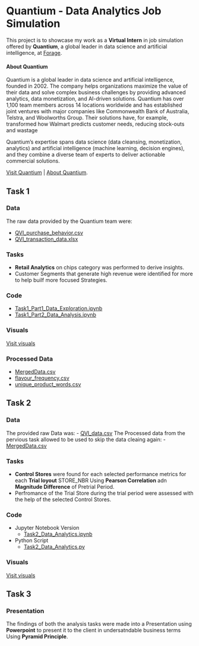 # Quantium - Data Analytics Job Simulation
This project is to showcase my work as a **Virtual Intern** in job simulation offered by **Quantium**, a global leader in data science and artificial intelligence, at [Forage](https://www.theforage.com/profile/iXCrcHQebeuZdrvMo).
#### About Quantium
Quantium is a global leader in data science and artificial intelligence, founded in 2002. The company helps organizations maximize the value of their data and solve complex business challenges by providing advanced analytics, data monetization, and AI-driven solutions. Quantium has over 1,100 team members across 14 locations worldwide and has established joint ventures with major companies like Commonwealth Bank of Australia, Telstra, and Woolworths Group. Their solutions have, for example, transformed how Walmart predicts customer needs, reducing stock-outs and wastage

Quantium’s expertise spans data science (data cleansing, monetization, analytics) and artificial intelligence (machine learning, decision engines), and they combine a diverse team of experts to deliver actionable commercial solutions.

[Visit Quantium](https://quantium.com/)  |  [About Quantium](https://quantium.com/about-us/).

## Task 1
### Data
The raw data provided by the Quantium team were:
- [QVI_purchase_behavior.csv](https://github.com/saran-rey/Quantium-Data-Analysis-Job-Sim/blob/main/Task%201/data/raw/QVI_purchase_behaviour.csv)
- [QVI_transaction_data.xlsx](https://github.com/saran-rey/Quantium-Data-Analysis-Job-Sim/blob/main/Task%201/data/raw/QVI_transaction_data.xlsx)

### Tasks
- **Retail Analytics** on chips category was performed to derive insights.
- Customer Segments that generate high revenue were identified for more to help builf more focused Strategies.

### Code
- [Task1_Part1_Data_Exploration.ipynb](https://github.com/saran-rey/Quantium-Data-Analysis-Job-Sim/blob/main/Task%201/data%20analysis/Task1_Part1_Data_Exploration.ipynb)
- [Task1_Part2_Data_Analysis.ipynb](https://github.com/saran-rey/Quantium-Data-Analysis-Job-Sim/blob/main/Task%201/data%20analysis/Task1_Part2_Data_Analysis.ipynb)
 
### Visuals
[Visit visuals](https://github.com/saran-rey/Quantium-Data-Analysis-Job-Sim/tree/main/Task%201/data%20analysis/visuals)

### Processed Data
- [MergedData.csv](https://github.com/saran-rey/Quantium-Data-Analysis-Job-Sim/blob/main/Task%201/data/processed/MergedData.csv)
- [flavour_frequency.csv](https://github.com/saran-rey/Quantium-Data-Analysis-Job-Sim/blob/main/Task%201/data/processed/flavour_frequency.csv)
- [unique_product_words.csv](https://github.com/saran-rey/Quantium-Data-Analysis-Job-Sim/blob/main/Task%201/data/processed/unique_product_words.csv)

## Task 2
### Data
The provided raw Data was:
    - [QVI_data.csv](https://github.com/saran-rey/Quantium-Data-Analysis-Job-Sim/blob/main/Task%202/QVI_data.csv)
The Processed data from the pervious task allowed to be used to skip the data cleaing again:
    - [MergedData.csv](https://github.com/saran-rey/Quantium-Data-Analysis-Job-Sim/blob/main/Task%201/data/processed/MergedData.csv)

### Tasks
- **Control Stores** were found for each selected performance metrics for each **Trial loyout** STORE_NBR Using **Pearson Correlation** adn **Magnitude Difference** of Pretrial Period.
- Perfromance of the Trial Store during the trial period were assessed with the help of the selected Control Stores.

### Code
- Jupyter Notebook Version
    - [Task2_Data_Analytics.ipynb](https://github.com/saran-rey/Quantium-Data-Analysis-Job-Sim/blob/main/Task%202/Task2_Data_Analytics.ipynb)
- Python Script
    - [Task2_Data_Analytics.py](https://github.com/saran-rey/Quantium-Data-Analysis-Job-Sim/blob/main/Task%202/Task2_Data_Analytics.py)

### Visuals
[Visit visuals](https://github.com/saran-rey/Quantium-Data-Analysis-Job-Sim/tree/main/Task%202/visualizations)

## Task 3
### Presentation
The findings of both the analysis tasks were made into a Presentation using **Powerpoint** to present it to the client in undersatndable business terms Using **Pyramid Principle**.


